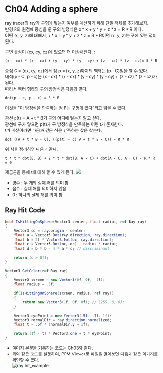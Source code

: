 # Ch04 Adding a sphere
  
ray tracer의 ray가 구형에 닿는지 여부를 계산하기 위해 단일 객체를 추가해보자.  
반경 R의 원점에 중심을 둔 구의 방정식은 x \* x + y \* y + z \* z = R \* R 이다.  
어떤 (x, y, z)에 대해서, x \* x + y \* y + z \* z = R \* R이면 (x, y, z)는 구에 있는 점이 된다.   

구면 중심이 (cx, cy, cz)에 있으면 더 이상해진다. :  
```
(x - cx) * (x - cx) + (y - cy) * (y - cy) + (z - cz) * (z - cz)= R * R  
```

중심 C = (cx, cy, cz)에서 점 p = (x, y, z)까지의 벡터는 (p - C)임을 알 수 있다.  
내적(p - C, p - c)은 (x - cx) \* (x - cx) \* (y - cy) \* (y - cy) + (z - cz) \* (z - cz)가 된다.  
따라서 벡터 형태의 구의 방정식은 다음과 같다.
```
dot(p - c, p - c) = R * R
```
이것을 "이 방정식을 만족하는 점 P는 구형에 있다"라고 읽을 수 있다.  
  
광선 p(t) = A + t \* B가 구의 어디에 닿는지 알고 싶다.  
광선에 구가 닿으면 p(t)가 구 방정식을 만족하는 어떤 t가 존재한다.  
t가 사실이라면 다음과 같은 식을 만족하는 값을 찾는다.  
```
dot ((A + t * B - C), ((p(t) - c) A + t * B - C)) = R * R   
```

위 식을 정리하면 다음과 같다.
```
t * t * dot(B, B) + 2 * t * dot(B, A - C) + dot(A - C, A - C) - R * R = 0
```

  
제곱근을 통해 t에 대해 알 수 있게 된다.
![](https://user-images.githubusercontent.com/15705675/50888091-3451a200-1438-11e9-9ccf-1e513fcc6875.png)
* 양수 : 두 개의 실제 해를 의미 함 
* 음수 : 실제 해를 의미하지 않음
* 0 : 하나의 실제 해를 의미 함


## Ray Hit Code
``` csharp
bool IsHittingOnSphere(Vector3 center, float radius, ref Ray ray)
{
    Vector3 oc = ray.origin - center;
    float a = Vector3.Dot(ray.direction, ray.direction);
    float b = 2f * Vector3.Dot(oc, ray.direction);
    float c = Vector3.Dot(oc, oc) - radius * radius;
    float d = b * b - 4 * a * c; // discriminant

    return (d > 0f);
}

Vector3 GetColor(ref Ray ray)
{
    Vector3 screen = new Vector3(0f, 0f, -1f);
    float radius = .5f;

    if(IsHittingOnSphere(screen, radius, ref ray))
    {
        return new Vector3(1f, 0f, 0f); // (255, 0, 0);
    }

    Vector3 eyePoint = new Vector3(.5f, .7f, 1f);
    Vector3 normalDir = ray.direction.normalized;
    float t = .5f * (normalDir.y + 1f);

    return (1f - t) * Vector3.one + t * eyePoint;
}
```

* 이미지 본문을 기록하는 코드는 Ch03와 같다.  
* 위와 같은 코드를 실행하여, PPM Viewer로 파일을 열어보면 다음과 같은 이미지를 확인할 수 있다.    
![ray hit_example](https://user-images.githubusercontent.com/15705675/50889108-7c71c400-143a-11e9-8770-87695f18ddbf.png)
